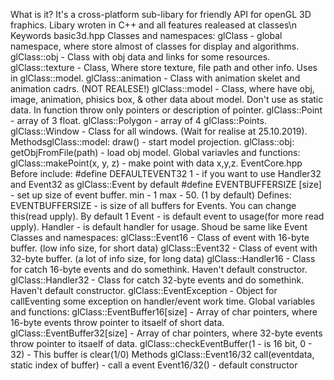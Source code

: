 What is it?
It's a cross-platform sub-libary for friendly API for openGL 3D fraphics. Libary wroten in C++ and all features realeased at classes\n
Keywords
basic3d.hpp
Classes and namespaces:
glClass - global namespace, where store almost of classes for display and algorithms.
glClass::obj - Class with obj data and links for some resources.
glClass::texture - Class, Where store texture, file path and other info. Uses in glClass::model.
glClass::animation - Class with animation skelet and animation cadrs. (NOT REALESE!)
glClass::model - Class, where have obj, image, animation, phisics box, & other data about model.
 Don't use as static data. In function throw only pointers or description of pointer.
glClass::Point - array of 3 float.
glClass::Polygon - array of 4 glClass::Points.
glClass::Window - Class for all windows. (Wait for realise at 25.10.2019).
MethodsglClass::model:
draw() - start model projection.
glClass::obj:
getObjFromFile(path) - load obj model.
 Global variavles and functions:
glClass::makePoint(x, y, z) - make point with data x,y,z.
EventCore.hpp
 Before include:
#define DEFAULTEVENT32 1 - if you want to use Handler32 and Event32 as glClass::Event by default
#define EVENTBUFFERSIZE [size] - set up size of event buffer. min - 1 max - 50. (1 by default)
 Defines:
EVENTBUFFERSIZE - is size of all buffers for Events. You can change this(read upply). By default  1
Event - is default event to usage(for more read upply).
Handler - is default handler for usage. Shoud be same like Event
 Classes and namespaces:
glClass::Event16 - Class of event with 16-byte buffer. (low info size, for short data)
glClass::Event32 - Class of event with 32-byte buffer. (a lot of info size, for long data)
glClass::Handler16 - Class for catch 16-byte events and do somethink. Haven't default constructor.
glClass::Handler32 - Class for catch 32-byte events and do somethink. Haven't default constructor.
glClass::EventException - Object for callEventing some exception on handler/event work time.
 Global variables and functions:
glClass::EventBuffer16[size] - Array of char pointers, where 16-byte events throw pointer to itsaelf  of short data.
glClass::EventBuffer32[size] - Array of char pointers, where 32-byte events throw pointer to itsaelf  of data.
glClass::checkEventBuffer(1 - is 16 bit, 0 - 32) - This buffer is clear(1/0)
 Methods   glClass::Event16/32
call(eventdata, static index of buffer) - call a event
Event16/32() - default constructor
